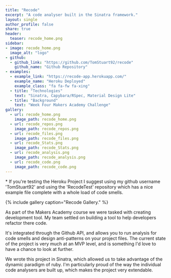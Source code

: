 ```yaml
---
title: "Recode"
excerpt: "A code analyser built in the Sinatra framework."
layout: single
author_profile: false
share: true
header:
  teaser: recode_home.png
sidebar:
- image: recode_home.png
  image_alt: "logo"
- github:
  - github_link: "https://github.com/TomStuart92/recode"
    github_name: "Github Repository"
- examples:
  - example_link: "https://recode-app.herokuapp.com/"
    example_name: "Heroku Deployed"
    example_class: "fa fa-fw fa-xing"
  - title: "Technologies"
    text: "Sinatra, Capybara/RSpec, Material Design Lite"
  - title: "Background"
    text: "Week Four Makers Academy Challenge"
gallery:
  - url: recode_home.png
    image_path: recode_home.png
  - url: recode_repos.png
    image_path: recode_repos.png
  - url: recode_files.png
    image_path: recode_files.png
  - url: recode_Stats.png
    image_path: recode_Stats.png
  - url: recode_analysis.png
    image_path: recode_analysis.png
  - url: recode_code.png
    image_path: recode_code.png
---
```

\* If you're testing the Heroku Project I suggest using my github username 'TomStuart92' and using the 'RecodeTest' repository which has a nice example file complete with a whole load of code smells.

{% include gallery caption="Recode Gallery." %}

As part of the Makers Academy course we were tasked with creating development tool. My team settled on building a tool to help developers refactor there code.

It's integrated through the Github API, and allows you to run analysis for code smells and design anti-patterns on your project files. The current state of the project is very much at an MVP level, and is something I'd love to have a chance to look at further.

We wrote this project in Sinatra, which allowed us to take advantage of the dynamic paradigm of ruby. I'm particularly proud of the way the individual code analysers are built up, which makes the project very extendable.
